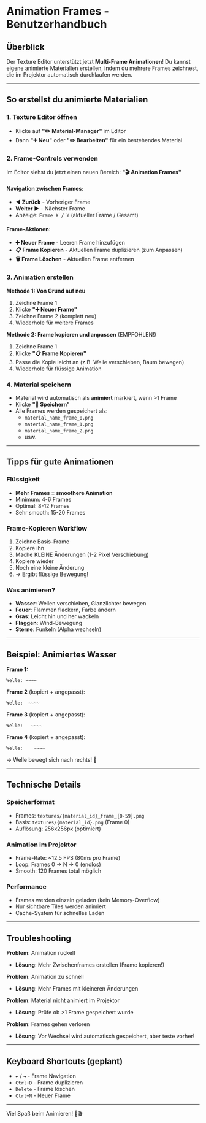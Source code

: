 # Animation Frames - Benutzerhandbuch

## Überblick
Der Texture Editor unterstützt jetzt **Multi-Frame Animationen**! Du kannst eigene animierte Materialien erstellen, indem du mehrere Frames zeichnest, die im Projektor automatisch durchlaufen werden.

---

## So erstellst du animierte Materialien

### 1. Texture Editor öffnen
- Klicke auf **"✏️ Material-Manager"** im Editor
- Dann **"➕ Neu"** oder **"✏️ Bearbeiten"** für ein bestehendes Material

### 2. Frame-Controls verwenden

Im Editor siehst du jetzt einen neuen Bereich: **"🎬 Animation Frames"**

#### Navigation zwischen Frames:
- **◄ Zurück** - Vorheriger Frame
- **Weiter ►** - Nächster Frame
- Anzeige: `Frame X / Y` (aktueller Frame / Gesamt)

#### Frame-Aktionen:
- **➕ Neuer Frame** - Leeren Frame hinzufügen
- **📋 Frame Kopieren** - Aktuellen Frame duplizieren (zum Anpassen)
- **🗑️ Frame Löschen** - Aktuellen Frame entfernen

### 3. Animation erstellen

**Methode 1: Von Grund auf neu**
1. Zeichne Frame 1
2. Klicke **"➕ Neuer Frame"**
3. Zeichne Frame 2 (komplett neu)
4. Wiederhole für weitere Frames

**Methode 2: Frame kopieren und anpassen** (EMPFOHLEN!)
1. Zeichne Frame 1
2. Klicke **"📋 Frame Kopieren"**
3. Passe die Kopie leicht an (z.B. Welle verschieben, Baum bewegen)
4. Wiederhole für flüssige Animation

### 4. Material speichern
- Material wird automatisch als **animiert** markiert, wenn >1 Frame
- Klicke **"💾 Speichern"**
- Alle Frames werden gespeichert als:
  - `material_name_frame_0.png`
  - `material_name_frame_1.png`
  - `material_name_frame_2.png`
  - usw.

---

## Tipps für gute Animationen

### Flüssigkeit
- **Mehr Frames = smoothere Animation**
- Minimum: 4-6 Frames
- Optimal: 8-12 Frames
- Sehr smooth: 15-20 Frames

### Frame-Kopieren Workflow
1. Zeichne Basis-Frame
2. Kopiere ihn
3. Mache KLEINE Änderungen (1-2 Pixel Verschiebung)
4. Kopiere wieder
5. Noch eine kleine Änderung
6. → Ergibt flüssige Bewegung!

### Was animieren?
- **Wasser**: Wellen verschieben, Glanzlichter bewegen
- **Feuer**: Flammen flackern, Farbe ändern
- **Gras**: Leicht hin und her wackeln
- **Flaggen**: Wind-Bewegung
- **Sterne**: Funkeln (Alpha wechseln)

---

## Beispiel: Animiertes Wasser

**Frame 1:**
```
Welle: ~~~~
```

**Frame 2** (kopiert + angepasst):
```
Welle:  ~~~~
```

**Frame 3** (kopiert + angepasst):
```
Welle:   ~~~~
```

**Frame 4** (kopiert + angepasst):
```
Welle:    ~~~~
```

→ Welle bewegt sich nach rechts! 🌊

---

## Technische Details

### Speicherformat
- Frames: `textures/{material_id}_frame_{0-59}.png`
- Basis: `textures/{material_id}.png` (Frame 0)
- Auflösung: 256x256px (optimiert)

### Animation im Projektor
- Frame-Rate: ~12.5 FPS (80ms pro Frame)
- Loop: Frames 0 → N → 0 (endlos)
- Smooth: 120 Frames total möglich

### Performance
- Frames werden einzeln geladen (kein Memory-Overflow)
- Nur sichtbare Tiles werden animiert
- Cache-System für schnelles Laden

---

## Troubleshooting

**Problem**: Animation ruckelt
- **Lösung**: Mehr Zwischenframes erstellen (Frame kopieren!)

**Problem**: Animation zu schnell
- **Lösung**: Mehr Frames mit kleineren Änderungen

**Problem**: Material nicht animiert im Projektor
- **Lösung**: Prüfe ob >1 Frame gespeichert wurde

**Problem**: Frames gehen verloren
- **Lösung**: Vor Wechsel wird automatisch gespeichert, aber teste vorher!

---

## Keyboard Shortcuts (geplant)

- `←` / `→` - Frame Navigation
- `Ctrl+D` - Frame duplizieren
- `Delete` - Frame löschen
- `Ctrl+N` - Neuer Frame

---

Viel Spaß beim Animieren! 🎨🎬
